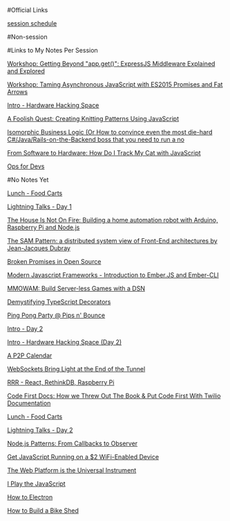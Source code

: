 #Official Links

[session schedule](http://lanyrd.com/2016/nodepdx/#sessions)

#Non-session


#Links to My Notes Per Session

[Workshop: Getting Beyond "app.get()": ExpressJS Middleware Explained and Explored](./my-express-app)

[Workshop: Taming Asynchronous JavaScript with ES2015 Promises and Fat Arrows](./promises-and-fat-arrows)

[Intro - Hardware Hacking Space](./iot)

[A Foolish Quest: Creating Knitting Patterns Using JavaScript](./knitting)

[Isomorphic Business Logic (Or How to convince even the most die-hard C#/Java/Rails-on-the-Backend boss that you need to run a no](./isomorphic-business-logic)

[From Software to Hardware: How Do I Track My Cat with JavaScript](./kitty-cam)

[Ops for Devs](./dev-ops-node)


#No Notes Yet

[Lunch - Food Carts]()

[Lightning Talks - Day 1]()

[The House Is Not On Fire: Building a home automation robot with Arduino, Raspberry Pi and Node.js]()

[The SAM Pattern: a distributed system view of Front-End architectures by Jean-Jacques Dubray]()

[Broken Promises in Open Source]()

[Modern Javascript Frameworks - Introduction to Ember.JS and Ember-CLI]()

[MMOWAM: Build Server-less Games with a DSN]()

[Demystifying TypeScript Decorators]()

[Ping Pong Party @ Pips n' Bounce]()

[Intro - Day 2]()

[Intro - Hardware Hacking Space (Day 2)]()

[A P2P Calendar]()

[WebSockets Bring Light at the End of the Tunnel]()

[RRR - React, RethinkDB, Raspberry Pi]()

[Code First Docs: How we Threw Out The Book &amp; Put Code First With Twilio Documentation]()

[Lunch - Food Carts]()

[Lightning Talks - Day 2]()

[Node.js Patterns: From Callbacks to Observer]()

[Get JavaScript Running on a $2 WiFi-Enabled Device]()

[The Web Platform is the Universal Instrument]()

[I Play the JavaScript]()

[How to Electron]()

[How to Build a Bike Shed]()
